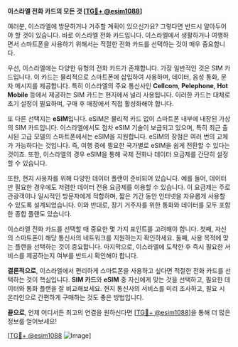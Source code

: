 **이스라엘 전화 카드의 모든 것 [[TG💪+ @esim1088](https://t.me/s/esim1088)]**

여러분, 이스라엘에 방문하거나 거주할 계획이 있으신가요? 그렇다면 반드시 알아두어야 할 것이 있습니다. 바로 이스라엘 전화 카드입니다. 이스라엘에서 생활하거나 여행하면서 스마트폰을 사용하기 위해서는 적절한 전화 카드를 선택하는 것이 매우 중요합니다.

우선, 이스라엘에는 다양한 유형의 전화 카드가 존재합니다. 가장 일반적인 것은 SIM 카드입니다. 이 카드는 물리적으로 스마트폰에 삽입하여 사용하며, 데이터, 음성 통화, 문자 메시지를 제공합니다. 특히 이스라엘의 주요 통신사인 **Cellcom**, **Pelephone**, **Hot Mobile** 등에서 제공하는 SIM 카드는 현지에서 널리 사용됩니다. 이러한 카드는 대체로 초기 설정이 필요하며, 구매 후 매장에서 직접 활성화해야 합니다.

또 다른 선택지는 **eSIM**입니다. eSIM은 물리적 카드 없이 스마트폰 내부에 내장된 가상의 SIM 카드입니다. 이스라엘에서도 점차 eSIM 기술이 보급되고 있으며, 특히 최근 출시된 고급 모델의 스마트폰에서는 eSIM을 지원합니다. eSIM의 장점은 여러 번의 교체가 가능하다는 것입니다. 즉, 여행 중에 필요한 국가별로 eSIM을 쉽게 전환할 수 있다는 것이죠. 또한, 이스라엘의 경우 eSIM을 통해 국제 전화나 데이터 요금제를 간단히 설정할 수 있습니다.

또한, 현지 사용자를 위해 다양한 데이터 플랜이 준비되어 있습니다. 예를 들어, 데이터만 필요한 경우에도 저렴한 데이터 전용 요금제를 이용할 수 있습니다. 이 요금제는 주로 관광객이나 일시적인 방문자에게 적합하며, 짧은 기간 동안 인터넷을 자유롭게 사용할 수 있도록 설계되었습니다. 이와 반대로, 장기 거주자를 위한 통화와 데이터를 모두 포함한 종합 플랜도 있습니다.

이스라엘 전화 카드를 선택할 때 중요한 몇 가지 포인트를 고려해야 합니다. 첫째, 자신의 스마트폰이 해당 통신사의 네트워크를 지원하는지 확인하세요. 둘째, 사용 목적에 맞는 플랜을 선택하는 것이 중요합니다. 마지막으로, 이스라엘에 도착한 후 즉시 필요한 서비스를 제공하는지 여부를 반드시 확인해야 합니다.

**결론적으로**, 이스라엘에서 편리하게 스마트폰을 사용하고 싶다면 적절한 전화 카드를 선택하는 것이 핵심입니다. **SIM 카드**와 **eSIM** 중 자신에게 맞는 것을 선택하고, 필요한 데이터와 통화 플랜을 잘 비교해보세요. 현지 통신사의 서비스를 미리 조사하고, 필요 시 온라인으로 간편하게 구매하는 것도 좋은 방법입니다.

**끝으로**, 언제 어디서든 최고의 연결을 원하신다면 [[TG💪+ @esim1088](https://t.me/s/esim1088)]을 통해 더 많은 정보를 얻어보세요! 

[[TG💪+ @esim1088](https://t.me/s/esim1088) ![Image](https://i.postimg.cc/Y0z9fWf4/image.png)]